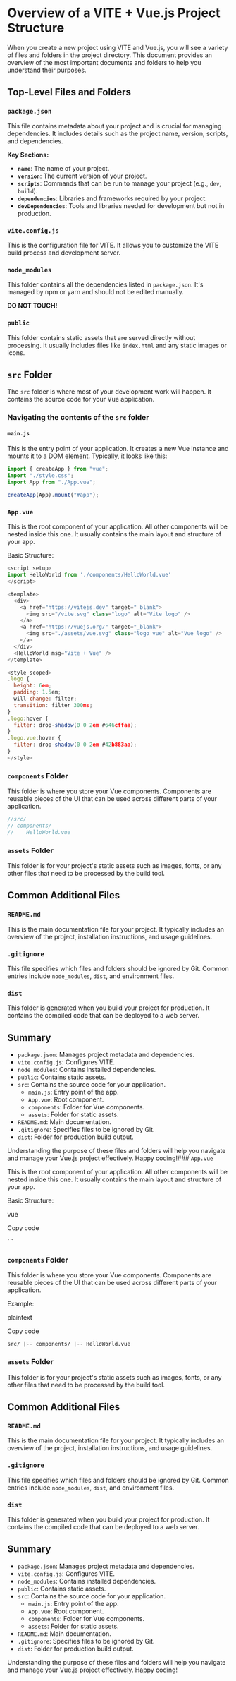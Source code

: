 # Overview of a VITE + Vue.js Project Structure

When you create a new project using VITE and Vue.js, you will see a variety of files and folders in the project directory. This document provides an overview of the most important documents and folders to help you understand their purposes.

## Top-Level Files and Folders

### `package.json`

This file contains metadata about your project and is crucial for managing dependencies. It includes details such as the project name, version, scripts, and dependencies.

**Key Sections:**

- **`name`**: The name of your project.
- **`version`**: The current version of your project.
- **`scripts`**: Commands that can be run to manage your project (e.g., `dev`, `build`).
- **`dependencies`**: Libraries and frameworks required by your project.
- **`devDependencies`**: Tools and libraries needed for development but not in production.

### `vite.config.js`

This is the configuration file for VITE. It allows you to customize the VITE build process and development server.

### `node_modules`

This folder contains all the dependencies listed in `package.json`. It's managed by npm or yarn and should not be edited manually.

**DO NOT TOUCH!**

### `public`

This folder contains static assets that are served directly without processing. It usually includes files like `index.html` and any static images or icons.

## `src` Folder

The `src` folder is where most of your development work will happen. It contains the source code for your Vue application.

### Navigating the contents of the `src` folder

#### `main.js`

This is the entry point of your application. It creates a new Vue instance and mounts it to a DOM element. Typically, it looks like this:

```javascript
import { createApp } from "vue";
import "./style.css";
import App from "./App.vue";

createApp(App).mount("#app");
```

### `App.vue`

This is the root component of your application. All other components will be nested inside this one. It usually contains the main layout and structure of your app.

Basic Structure:

```javascript
<script setup>
import HelloWorld from './components/HelloWorld.vue'
</script>

<template>
  <div>
    <a href="https://vitejs.dev" target="_blank">
      <img src="/vite.svg" class="logo" alt="Vite logo" />
    </a>
    <a href="https://vuejs.org/" target="_blank">
      <img src="./assets/vue.svg" class="logo vue" alt="Vue logo" />
    </a>
  </div>
  <HelloWorld msg="Vite + Vue" />
</template>

<style scoped>
.logo {
  height: 6em;
  padding: 1.5em;
  will-change: filter;
  transition: filter 300ms;
}
.logo:hover {
  filter: drop-shadow(0 0 2em #646cffaa);
}
.logo.vue:hover {
  filter: drop-shadow(0 0 2em #42b883aa);
}
</style>
```

### `components` Folder

This folder is where you store your Vue components. Components are reusable pieces of the UI that can be used across different parts of your application.

```javascript
//src/
// components/
//    HelloWorld.vue
```

### `assets` Folder

This folder is for your project's static assets such as images, fonts, or any other files that need to be processed by the build tool.

## Common Additional Files

### `README.md`

This is the main documentation file for your project. It typically includes an overview of the project, installation instructions, and usage guidelines.

### `.gitignore`

This file specifies which files and folders should be ignored by Git. Common entries include `node_modules`, `dist`, and environment files.

### `dist`

This folder is generated when you build your project for production. It contains the compiled code that can be deployed to a web server.

## Summary

- `package.json`: Manages project metadata and dependencies.
- `vite.config.js`: Configures VITE.
- `node_modules`: Contains installed dependencies.
- `public`: Contains static assets.
- `src`: Contains the source code for your application.
  - `main.js`: Entry point of the app.
  - `App.vue`: Root component.
  - `components`: Folder for Vue components.
  - `assets`: Folder for static assets.
- `README.md`: Main documentation.
- `.gitignore`: Specifies files to be ignored by Git.
- `dist`: Folder for production build output.

Understanding the purpose of these files and folders will help you navigate and manage your Vue.js project effectively. Happy coding!### `App.vue`

This is the root component of your application. All other components will be nested inside this one. It usually contains the main layout and structure of your app.

Basic Structure:

vue

Copy code

`<template>

  <div id="app">
    <router-view></router-view>
  </div>
</template>

<script>
export default {
  name: 'App'
};
</script>

<style>
/* Global styles */
</style>`

### `components` Folder

This folder is where you store your Vue components. Components are reusable pieces of the UI that can be used across different parts of your application.

Example:

plaintext

Copy code

`src/
|-- components/
    |-- HelloWorld.vue`

### `assets` Folder

This folder is for your project's static assets such as images, fonts, or any other files that need to be processed by the build tool.

## Common Additional Files

### `README.md`

This is the main documentation file for your project. It typically includes an overview of the project, installation instructions, and usage guidelines.

### `.gitignore`

This file specifies which files and folders should be ignored by Git. Common entries include `node_modules`, `dist`, and environment files.

### `dist`

This folder is generated when you build your project for production. It contains the compiled code that can be deployed to a web server.

## Summary

- `package.json`: Manages project metadata and dependencies.
- `vite.config.js`: Configures VITE.
- `node_modules`: Contains installed dependencies.
- `public`: Contains static assets.
- `src`: Contains the source code for your application.
  - `main.js`: Entry point of the app.
  - `App.vue`: Root component.
  - `components`: Folder for Vue components.
  - `assets`: Folder for static assets.
- `README.md`: Main documentation.
- `.gitignore`: Specifies files to be ignored by Git.
- `dist`: Folder for production build output.

Understanding the purpose of these files and folders will help you navigate and manage your Vue.js project effectively. Happy coding!
